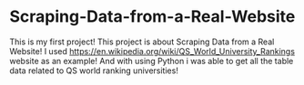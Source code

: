 # Scraping-Data-from-a-Real-Website
This is my first project! This project is about Scraping Data from a Real Website! I used https://en.wikipedia.org/wiki/QS_World_University_Rankings website as an example!
And with using Python i was able to get all the table data related to QS world ranking universities!
